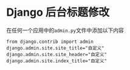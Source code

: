 # Django 后台标题修改

在任何一个应用中的`admin.py`文件中添加以下内容

```
from django.contrib import admin
django.admin.site.site_title="自定义"
django.admin.site.site_header="自定义"
django.admin.site.index_title="自定义"
```

